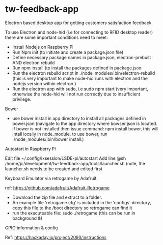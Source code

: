 # tw-feedback-app
Electron based desktop app for getting customers satisfaction feedback


To use Electron and node-hid (i.e for connecting to RFID desktop reader) there are some important conditions need to meet:
 
* Install Nodejs on Raspberry Pi
* Run Npm init (to initiate and create a package.json file)
* Define necessary package names in package.json, electron-prebuilt AND electron rebuild 
* Run npm install (to install the packages defined in package.json
* Run the electron rebuild script in ./node_modules/.bin/electron-rebuild (this is very important to make node-hid runs with electron and the nodejs version within electron.)
* Run the electron app with sudo, i.e sudo npm start (very important, otherwise the node-hid will not run correctly due to insufficient privilege.

Bower
- use bower install in app directory to install all packages defined in bower.json (navigate to the app directory where bowser.json is located. if bower is not installed then issue command: npm install bower, this will intall locally in node_module. to use bower, run ./node_modules/.bin/bower install.)
 
Autostart in Raspberry Pi
 
Edit file ~/.config/lxsession/LSDE-pi/autostart
Add line @sh /home/pi/development/tw-feedback-app/tools/launcher.sh (note, the launcher.sh needs to be created and edited first.


Keyboard Emulator via retrogame by Adafruit

ref: https://github.com/adafruit/Adafruit-Retrogame

- Download the zip file and extract to a folder.
- An example file 'retrogame.cfg' is included in the 'configs' directory, copy this file to the /boot directory so retrogame can find it
- run the executeable file: sudo ./retrogame (this can be run in background &)


GPIO information & config

Ref: https://hackaday.io/project/2090/instructions






